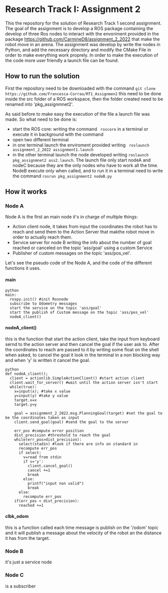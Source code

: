 Research Track I: Assignment 2
================================
This the repository for the solution of Research Track 1 second assignment.
The goal of the assignment is to develop a ROS package containing the develop of three Ros nodes to interact with the envoriment provided in the package https://github.com/CarmineD8/assignment_2_2022 that make the robot move in an arena.
The assignment was develop by write the nodes in Python, and add the necessary directory and modify the CMake File in order to make everything work proprely.
In order to make the execution of the code more user friendly a launch file can be found.

How to run the solution
------------------------
First the repository need to be downloaded with the command
``` git clone https://github.com/Francesca-Corrao/RT1_Assignmen2 ```
this need to be done inside the src folder of a ROS workspace, then the folder created need to be renamed into 'pkg_assignmnet2'.

As said before to make easy the execution of the file a launch file was made. So what need to be done is:
* start the ROS core: writing the command  ``` roscore``` in a terminal or execute it in background with the command 
* open two different terminal
* in one terminal launch the enviroment provided writing ``` roslaunch assignment_2_2022 assignment1.launch```
* in the other terminal launch the node developed writing  ``` roslaunch pkg_assignmnet2 ass2.launch ```.
The launch file only start nodeA and nodeC because they are the only nodes who have to work all the time. 
NodeB execute only when called, and to run it in a terminal need to write the command ```rosrun pkg_assignment2 nodeB.py ```

How it works
-----------------

### Node A ###
Node A is the first an main node it's in charge of multiple things:
* Action client node, it takes from input the coordinates the robot has to reach and send them to the Action Server that makthe robot move in order to actually reach them. 
* Service server for node B writing the info about the number of goal reached or canceled on the topic 'ass/goal' using a custom Service 
* Publisher of custom messages on the topic 'ass/pos_vel'.

Let's see the pseudo code of the Node A, and the code of the different functions it uses.

#### main ####
```
python 
main:
  rospy.init() #init Rosnode
  subscribe to Odometry messages 
  start the service on the topic 'ass/goal'
  start the publish of Custom message on the topic 'ass/pos_vel'
  nodeA_client()
```
#### nodeA_client() ####
this is the function that start the action client, take the input from keyboard sernd to the action server and then cancel the goal if the user ask to.
After the coordinates to reach are passed to it by writing some float on the shell when asked, to cancel the goal it look in the terminal in a non blocking way and when 'y' is written it cancel the goal.
```
python
def nodeA_client();
  client = actionlib.SimpleActionClient() #start action client
  client.wait_for_server() #wait until the action server isn't start
  while(true):
    x=input(x); #take x value
    y=input(y) #take y value
    target.x=x
    target.y=y
    
    goal = assignment_2_2022.msg.PlanningGoal(target) #set the goal to be the coordinates taken as input
    client.send_goal(goal) #send the goal to the server
    
    err_pos #compute error position
    dist_precision #threshold to reach the goal
    while(err_pos>dist_precision):
      select(stadin) #look if there are info on standard in
      recompute err_pos
      if select:
        v=read from stdin
        if v='y':
          client.cancel_goal()
          cancel +=1
          break
        else: 
          printf("input non valid")
          break
      else:
        recompute err_pos
    if(err_pos < dist_precision):
      reached +=1

```

#### clbk_odom ####
this is a function called each time message is publish on the '/odom' topic and it will publish a message about the velocity of the robot an the distance it has from the target.





### Node B ###
it's just a service node

### Node C ###
is  a subscriber
